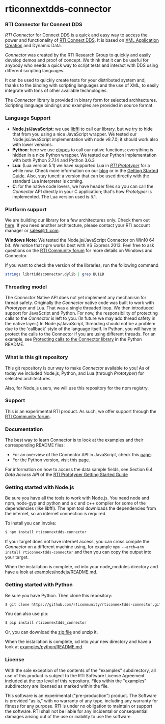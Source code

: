 rticonnextdds-connector
=======




### RTI Connector for Connext DDS
*RTI Connector* for Connext DDS is a quick and easy way to access the power and
functionality of [RTI Connext DDS](http://www.rti.com/products/index.html).
It is based on [XML Application Creation](https://community.rti.com/static/documentation/connext-dds/5.3.1/doc/manuals/connext_dds/xml_application_creation/RTI_ConnextDDS_CoreLibraries_XML_AppCreation_GettingStarted.pdf) and Dynamic Data.

*Connector* was created by the RTI Research Group to quickly and easily develop demos
and proof of concept. We think that it can be useful for anybody who needs
a quick way to script tests and interact with DDS using different scripting languages.

It can be used to quickly create tests for your distributed system and, thanks
to the binding with scripting languages and the use of XML, to easily integrate
with tons of other available technologies.

The *Connector* library is provided in binary form for selected architectures. Scripting language bindings and examples are provided in source format.

### Language Support

 * **Node.js/JavaScript**: we use [libffi](https://github.com/node-ffi/node-ffi) to call our library, but we try to hide
that from you using a nice JavaScript wrapper. We tested our Node.js/JavaScript implementation with node v8.7.0; it should work also with lower versions.
 * **Python**: here we use [ctypes](https://docs.python.org/2/library/ctypes.html) to call our native functions; everything is hidden in a nice Python wrapper. We tested our Python implementation with both Python 2.7.14 and Python 3.6.3
 * **Lua**: (Lua version 5.1) we have supported Lua in *[RTI Prototyper](https://community.rti.com/downloads/experimental/rti-prototyper-with-lua)* for a while now.
Check more information on our [blog](https://www.rti.com/blog/topic/lua) or in the [Getting Started Guide](https://community.rti.com/static/documentation/connext-dds/5.3.1/doc/manuals/connext_dds/prototyper/RTI_ConnextDDS_CoreLibraries_Prototyper_GettingStarted.pdf). Also, stay tuned: a version that can be used directly with the standard Lua interpreter is coming.
 * **C**: for the native code lovers, we have header files so you can call the *Connector* API directly in your C application; that's how *Prototyper* is implemented. The Lua version used is 5.1.

### Platform support
We are building our library for a few architectures only. Check them out [here](https://github.com/rticommunity/rticonnextdds-connector/tree/master/lib). If you need another architecture, please contact your RTI account manager or sales@rti.com.

**Windows Note**: We tested the Node.js/JavaScript Connector on Win10 64 bit. We notice that npm works best with VS Express 2013.
Feel free to ask questions on the [RTI Community forum](https://community.rti.com/forums/technical-questions) for more details on Windows and Connector.

If you want to check the version of the libraries, run the following command:

``` bash
strings librtiddsconnector.dylib | grep BUILD
```

### Threading model
The *Connector* Native API does not yet implement any mechanism for thread safety. Originally the *Connector* native code was built to work with *Prototyper* and Lua. That was a single threaded loop. We then introduced support for JavaScript and Python. For now, the responsibility of protecting calls to the *Connector* is left to you. (In future we may add thread safety in the native layer.)
In Node.js/JavaScript, threading should not be a problem due to the 'callback' style of the language itself.
In Python, you will have to protect the calls to the Connector if you are using different threads. For an example, see [Protecting calls to the Connector library](https://github.com/rticommunity/rticonnextdds-connector/tree/master/examples/python#protecting-calls-to-the-connector-library) in the Python README.

### What is this git repository
This git repository is our way to make *Connector* available to you!
As of today we included Node.js, Python, and Lua (through *Prototyper*) for selected
architectures.

Also, for Node.js users, we will use this repository for the npm registry.

### Support
This is an experimental RTI product. As such, we offer support through the [RTI Community forum](https://community.rti.com/forums/technical-questions).

### Documentation
The best way to learn Connector is to look at the examples and their corresponding README files:

* For an overview of the Connector API in JavaScript, check this [page](examples/nodejs/README.md).
* For the Python version, visit this [page](examples/python/README.md).

For information on how to access the data sample fields, see Section 6.4 *Data Access API* of the
[RTI Prototyper Getting Started Guide](https://community.rti.com/static/documentation/connext-dds/5.3.1/doc/manuals/connext_dds/prototyper/RTI_ConnextDDS_CoreLibraries_Prototyper_GettingStarted.pdf)  

### Getting started with Node.js
Be sure you have all the tools to work with Node.js. You need node and npm, node-gyp and python and a c and c++ compiler for some of the  dependencies (like libffi).
The npm tool downloads the dependencies from the internet, so an internet connection is required.

To install you can invoke:

``` bash
$ npm install rticonnextdds-connector
```

If your target does not have internet access, you can cross compile the *Connector* on a different machine using, for example ```npm --arch=arm install rticonnextdds-connector``` and then you can copy the output into your target.

When the installation is complete, cd into your node_modules directory and have a look at [examples/nodejs/README.md](examples/nodejs/README.md).

### Getting started with Python
Be sure you have Python. Then clone this repository:

``` bash
$ git clone https://github.com/rticommunity/rticonnextdds-connector.git
```

You can also use pip:

``` bash
$ pip install rticonnextdds_connector
```

Or, you can download the [zip file](https://github.com/rticommunity/rticonnextdds-connector/archive/master.zip)
and unzip it.

When the installation is complete, cd into your new directory and have a look at [examples/python/README.md](examples/python/README.md).

### License
With the sole exception of the contents of the "examples" subdirectory, all use of this product is subject to the RTI Software License Agreement included at the top level of this repository. Files within the "examples" subdirectory are licensed as marked within the file.

This software is an experimental ("pre-production") product. The Software is provided "as is," with no warranty of any type, including any warranty for fitness for any purpose. RTI is under no obligation to maintain or support the software. RTI shall not be liable for any incidental or consequential damages arising out of the use or inability to use the software.
